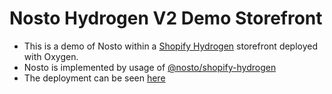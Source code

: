 # Nosto Hydrogen V2 Demo Storefront

- This is a demo of Nosto within a [Shopify Hydrogen](https://github.com/Shopify/hydrogen) storefront deployed with Oxygen. 
- Nosto is implemented by usage of [@nosto/shopify-hydrogen](https://github.com/Nosto/shopify-hydrogen)
- The deployment can be seen [here](https://nosto-hydrogen-demo-5bba196044d0453163cc.o2.myshopify.dev/)
